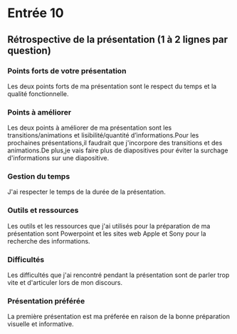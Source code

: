 # Entrée 10
## Rétrospective de la présentation (1 à 2 lignes par question)

### Points forts de votre présentation 
Les deux points forts de ma présentation sont le respect du temps et la qualité fonctionnelle.

### Points à améliorer
Les deux points à améliorer de ma présentation sont les transitions/animations et lisibilité/quantité d’informations.Pour les prochaines présentations,il faudrait que j'incorpore des transitions et des animations.De plus,je vais faire plus de diapositives pour éviter la surchage d'informations sur une diapositive.

### Gestion du temps
J'ai respecter le temps de la durée de la présentation.

### Outils et ressources
Les outils et les ressources que j'ai utilisés pour la préparation de ma présentation sont Powerpoint et les sites web Apple et Sony pour la recherche des informations.
### Difficultés
Les difficultés que j'ai rencontré pendant la présentation sont de parler trop vite et d'articuler lors de mon discours.
### Présentation préférée
La première présentation est ma préferée en raison de la bonne préparation visuelle et informative.
